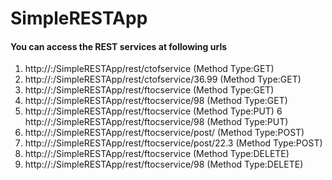 # SimpleRESTApp
#### You can access the REST services at following urls
1. http://<server-host>:<server-port>/SimpleRESTApp/rest/ctofservice      		(Method Type:GET)
2. http://<server-host>:<server-port>/SimpleRESTApp/rest/ctofservice/36.99      (Method Type:GET)
3. http://<server-host>:<server-port>/SimpleRESTApp/rest/ftocservice      		(Method Type:GET)
4. http://<server-host>:<server-port>/SimpleRESTApp/rest/ftocservice/98     	(Method Type:GET)
5. http://<server-host>:<server-port>/SimpleRESTApp/rest/ftocservice      		(Method Type:PUT)
6  http://<server-host>:<server-port>/SimpleRESTApp/rest/ftocservice/98      	(Method Type:PUT)
7. http://<server-host>:<server-port>/SimpleRESTApp/rest/ftocservice/post/		(Method Type:POST)
8. http://<server-host>:<server-port>/SimpleRESTApp/rest/ftocservice/post/22.3	(Method Type:POST)
9. http://<server-host>:<server-port>/SimpleRESTApp/rest/ftocservice      		(Method Type:DELETE)
10. http://<server-host>:<server-port>/SimpleRESTApp/rest/ftocservice/98      	(Method Type:DELETE)
